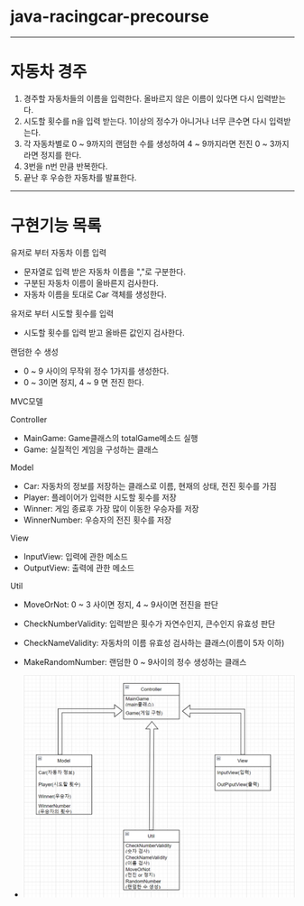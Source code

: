 # java-racingcar-precourse

-----

# 자동차 경주

1. 경주할 자동차들의 이름을 입력한다. 올바르지 않은 이름이 있다면 다시 입력받는다.
2. 시도할 횟수를 n을 입력 받는다. 1이상의 정수가 아니거나 너무 큰수면 다시 입력받는다.
3. 각 자동차별로 0 ~ 9까지의 랜덤한 수를 생성하여 4 ~ 9까지라면 전진 0 ~ 3까지라면 정지를 한다.
4. 3번을 n번 만큼 반복한다.
5. 끝난 후 우승한 자동차를 발표한다.

-----

# 구현기능 목록

유저로 부터 자동차 이름 입력
- 문자열로 입력 받은 자동차 이름을 ","로 구분한다.
- 구분된 자동차 이름이 올바른지 검사한다.
- 자동차 이름을 토대로 Car 객체를 생성한다.

유저로 부터 시도할 횟수를 입력
- 시도할 횟수를 입력 받고 올바른 값인지 검사한다.

랜덤한 수 생성
- 0 ~ 9 사이의 무작위 정수 1가지를 생성한다.
- 0 ~ 3이면 정지, 4 ~ 9 면 전진 한다.

MVC모델

Controller
- MainGame: Game클래스의 totalGame메소드 실행
- Game: 실질적인 게임을 구성하는 클래스

Model
- Car: 자동차의 정보를 저장하는 클래스로 이름, 현재의 상태, 전진 횟수를 가짐
- Player: 플레이어가 입력한 시도할 횟수를 저장
- Winner: 게임 종료후 가장 많이 이동한 우승자를 저장
- WinnerNumber: 우승자의 전진 횟수를 저장

View
- InputView: 입력에 관한 메소드
- OutputView: 출력에 관한 메소드

Util
- MoveOrNot: 0 ~ 3 사이면 정지, 4 ~ 9사이면 전진을 판단
- CheckNumberValidity: 입력받은 횟수가 자연수인지, 큰수인지 유효성 판단
- CheckNameValidity: 자동차의 이름 유효성 검사하는 클래스(이름이 5자 이하)
- MakeRandomNumber: 랜덤한 0 ~ 9사이의 정수 생성하는 클래스


- <img src="./image/MVCModel.png">